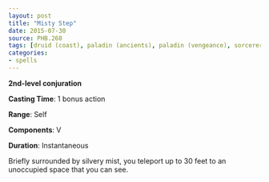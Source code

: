 ```yaml
---
layout: post
title: "Misty Step"
date: 2015-07-30
source: PHB.260
tags: [druid (coast), paladin (ancients), paladin (vengeance), sorcerer, warlock, wizard, level2, conjuration]
categories:
- spells
---
```


**2nd-level conjuration**

**Casting Time**: 1 bonus action

**Range**: Self

**Components**: V

**Duration**: Instantaneous

Briefly surrounded by silvery mist, you teleport up to 30 feet to an unoccupied space that you can see.
